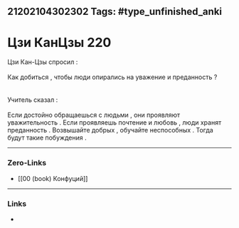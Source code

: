 21202104302302
Tags: #type_unfinished_anki
---
# Цзи КанЦзы 220

Цзи Кан-Цзы спросил : <br><br>Как добиться , чтобы люди опирались на уважение и преданность ? <br><br><br>Учитель сказал : <br><br>Если достойно обращаешься с людьми , они проявляют уважительность . Если проявляешь почтение и любовь , люди хранят преданность . Возвышайте добрых , обучайте неспособных . Тогда будут такие побуждения .

---
### Zero-Links
- [[00 (book) Конфуций]]
---
### Links
-